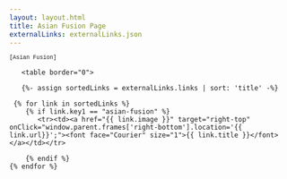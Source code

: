 ```yaml
---
layout: layout.html
title: Asian Fusion Page
externalLinks: externalLinks.json
---
```


<font face="Courier" size="1">[Asian Fusion]</font>





       <table border="0">
      
       {%- assign sortedLinks = externalLinks.links | sort: 'title' -%}

     {% for link in sortedLinks %}
        {% if link.key1 == "asian-fusion" %}
           <tr><td><a href="{{ link.image }}" target="right-top" onClick="window.parent.frames['right-bottom'].location='{{ link.url}}';"><font face="Courier" size="1">{{ link.title }}</font></a></td></tr>
            
        {% endif %} 
    {% endfor %}

</table>



 






   




